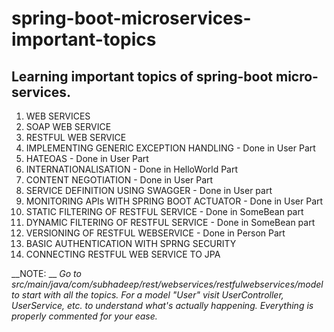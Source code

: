 # spring-boot-microservices-important-topics
## Learning important topics of spring-boot micro-services.
1. WEB SERVICES
2. SOAP WEB SERVICE
3. RESTFUL WEB SERVICE
4. IMPLEMENTING GENERIC EXCEPTION HANDLING - Done in User Part
5. HATEOAS - Done in User Part
6. INTERNATIONALISATION - Done in HelloWorld Part
7. CONTENT NEGOTIATION - Done in User Part
8. SERVICE DEFINITION USING SWAGGER - Done in User part
9. MONITORING APIs WITH SPRING BOOT ACTUATOR - Done in User Part
10. STATIC FILTERING OF RESTFUL SERVICE - Done in SomeBean part
11. DYNAMIC FILTERING OF RESTFUL SERVICE - Done in SomeBean part
12. VERSIONING OF RESTFUL WEBSERVICE - Done in Person Part
13. BASIC AUTHENTICATION WITH SPRNG SECURITY
14. CONNECTING RESTFUL WEB SERVICE TO JPA

__NOTE: __ _Go to src/main/java/com/subhadeep/rest/webservices/restfulwebservices/model to start with all the topics. For a model "User" visit UserController, UserService, etc. to understand what's actually happening. Everything is properly commented for your ease._
